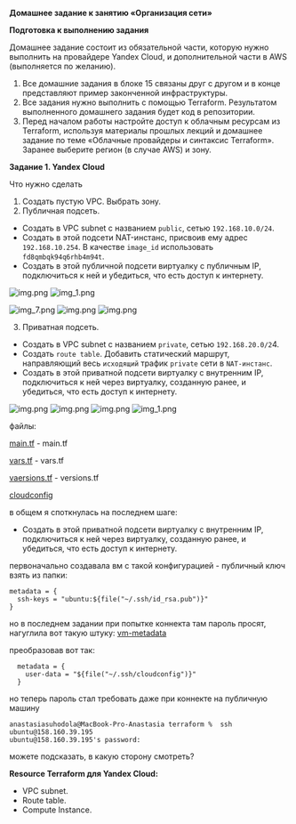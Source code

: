 **Домашнее задание к занятию «Организация сети»**

**Подготовка к выполнению задания**

Домашнее задание состоит из обязательной части, которую нужно выполнить на провайдере Yandex Cloud, 
и дополнительной части в AWS (выполняется по желанию).

1. Все домашние задания в блоке 15 связаны друг с другом и в 
конце представляют пример законченной инфраструктуры.
2. Все задания нужно выполнить с помощью Terraform. 
Результатом выполненного домашнего задания будет код в репозитории.
3. Перед началом работы настройте доступ к облачным ресурсам 
из Terraform, используя материалы прошлых лекций и домашнее задание по 
теме «Облачные провайдеры и синтаксис Terraform». Заранее выберите регион (в случае AWS) и зону.

**Задание 1. Yandex Cloud**

Что нужно сделать

1. Создать пустую VPC. Выбрать зону.
2. Публичная подсеть.

* Создать в VPC subnet с названием `public`, сетью `192.168.10.0/24`.
* Создать в этой подсети NAT-инстанс, присвоив ему адрес `192.168.10.254`. 
В качестве `image_id` использовать `fd8qmbqk94q6rhb4m94t`.
* Создать в этой публичной подсети виртуалку с публичным IP, 
подключиться к ней и убедиться, что есть доступ к интернету.


![img.png](../../images/img476.png)
![img_1.png](../../images/img477.png)

![img_7.png](../../images/img475.png)
![img.png](../../images/img478.png)
![img.png](../../images/img479.png)

3. Приватная подсеть.

* Создать в VPC subnet с названием `private`, сетью `192.168.20.0/2`4.
* Создать `route table`. Добавить статический маршрут, направляющий 
весь `исходящий` трафик `private` сети в `NAT-инстанс`.
* Создать в этой приватной подсети виртуалку с внутренним IP, 
подключиться к ней через виртуалку, созданную ранее, и убедиться, 
что есть доступ к интернету.


![img.png](../../images/img480.png)
![img.png](../../images/img481.png)
![img.png](../../images/img482.png)
![img_1.png](../../images/img483.png)

файлы:

[main.tf](terraform/main.tf) - main.tf

[vars.tf](terraform/vars.tf) - vars.tf

[vaersions.tf](terraform/versions.tf) - versions.tf

[cloudconfig](cloudconfig)

в общем я споткнулась на последнем шаге:

* Создать в этой приватной подсети виртуалку с внутренним IP, подключиться к ней через виртуалку, созданную ранее, и убедиться, что есть доступ к интернету.

первоначально создавала вм с такой конфигурацией - публичный ключ взять из папки:

```
metadata = {
  ssh-keys = "ubuntu:${file("~/.ssh/id_rsa.pub")}"
}

```

но в последнем задании при попытке коннекта там пароль просят, нагуглила вот такую штуку:
[vm-metadata](https://cloud.yandex.com/en/docs/compute/concepts/vm-metadata)

преобразовав вот так:

```
  metadata = {
    user-data = "${file("~/.ssh/cloudconfig")}"
  }
```

но теперь пароль стал требовать даже при коннекте на публичную машину

```
anastasiasuhodola@MacBook-Pro-Anastasia terraform %  ssh ubuntu@158.160.39.195 
ubuntu@158.160.39.195's password: 
```
можете подсказать, в какую сторону смотреть?

**Resource Terraform для Yandex Cloud:**

* VPC subnet.
* Route table.
* Compute Instance.